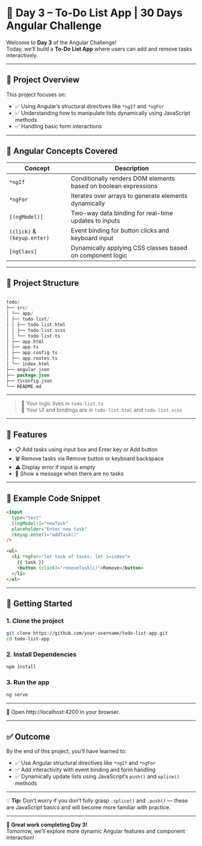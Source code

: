 # 📅 Day 3 – To-Do List App | 30 Days Angular Challenge

Welcome to **Day 3** of the Angular Challenge!  
Today, we’ll build a **To-Do List App** where users can add and remove tasks interactively.

---

## 🎯 Project Overview

This project focuses on:

- ✅ Using Angular’s structural directives like `*ngIf` and `*ngFor`
- ✅ Understanding how to manipulate lists dynamically using JavaScript methods
- ✅ Handling basic form interactions

---

## 🧠 Angular Concepts Covered

| Concept          | Description                                                                 |
|------------------|-----------------------------------------------------------------------------|
| `*ngIf`          | Conditionally renders DOM elements based on boolean expressions             |
| `*ngFor`         | Iterates over arrays to generate elements dynamically                       |
| `[(ngModel)]`    | Two-way data binding for real-time updates to inputs                        |
| `(click)` & `(keyup.enter)` | Event binding for button clicks and keyboard input                |
| `[ngClass]`      | Dynamically applying CSS classes based on component logic                   |

---

## 🧱 Project Structure

```kotlin

todo/
├── src/
│ └── app/
│ ├── todo-list/
│ │ ├── todo-list.html
│ │ ├── todo-list.scss
│ │ └── todo-list.ts
│ ├── app.html
│ ├── app.ts
│ ├── app.config.ts
│ ├── app.routes.ts
│ └── index.html
├── angular.json
├── package.json
├── tsconfig.json
└── README.md

```

---

> 🧠 Your logic lives in `todo-list.ts`  
> 🎨 Your UI and bindings are in `todo-list.html` and `todo-list.scss`

---

## 🧪 Features

- 📋 Add tasks using input box and Enter key or Add button
- 🗑️ Remove tasks via Remove button or keyboard backspace
- ⚠️ Display error if input is empty
- 👀 Show a message when there are no tasks

---

## 📄 Example Code Snippet

```html
<input
  type="text"
  [(ngModel)]="newTask"
  placeholder="Enter new task"
  (keyup.enter)="addTask()"
/>

<ul>
  <li *ngFor="let task of tasks; let i=index">
    {{ task }}
    <button (click)="removeTask(i)">Remove</button>
  </li>
</ul>
```

---

## 🚀 Getting Started

### 1. Clone the project
```bash
git clone https://github.com/your-username/todo-list-app.git
cd todo-list-app
```

### 2. Install Dependencies
```bash
npm install 
```

### 3. Run the app
```bash
ng serve
```

---

🔗 Open http://localhost:4200 in your browser.

---

## ✅ Outcome

By the end of this project, you’ll have learned to:

- ✅ Use Angular structural directives like `*ngIf` and `*ngFor`
- ✅ Add interactivity with event binding and form handling
- ✅ Dynamically update lists using JavaScript’s `push()` and `splice()` methods

---

💡 **Tip:** Don’t worry if you don’t fully grasp `.splice()` and `.push()` — these are JavaScript basics and will become more familiar with practice.

---

🎉 **Great work completing Day 3!**  
Tomorrow, we’ll explore more dynamic Angular features and component interaction!
